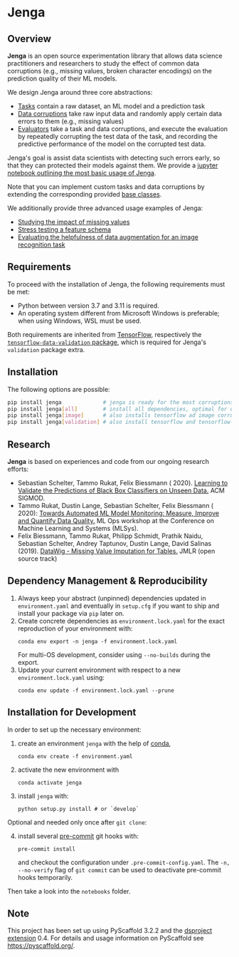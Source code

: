 # Jenga

## Overview

__Jenga__ is an open source experimentation library that allows data science practitioners and researchers to study
the effect of common data corruptions (e.g., missing values, broken character encodings) on the prediction quality of
their ML models.

We design Jenga around three core abstractions:

* [Tasks](tasks) contain a raw dataset, an ML model and a prediction task
* [Data corruptions](corruptions) take raw input data and randomly apply certain data errors to them (e.g., missing
  values)
* [Evaluators](evaluation) take a task and data corruptions, and execute the evaluation by repeatedly corrupting the
  test data of the task, and recording the predictive performance of the model on the corrupted test data.

Jenga's goal is assist data scientists with detecting such errors early, so that they can protected their models against
them. We provide a [jupyter notebook outlining the most basic usage of Jenga](notebooks/basic-example.ipynb).

Note that you can implement custom tasks and data corruptions by extending the corresponding
provided [base classes](https://github.com/schelterlabs/jenga/blob/master/jenga/basis.py).

We additionally provide three advanced usage examples of Jenga:

* [Studying the impact of missing values](notebooks/example-missing-value-imputation.ipynb)
* [Stress testing a feature schema](notebooks/example-schema-stresstest.ipynb)
* [Evaluating the helpfulness of data augmentation for an image recognition task](notebooks/example-image-augmentation.ipynb)

## Requirements

To proceed with the installation of Jenga, the following requirements must be met:

* Python between version 3.7 and 3.11 is required.
* An operating system different from Microsoft Windows is preferable; when using Windows, WSL must be used.

Both requirements are inherited from [TensorFlow](https://www.tensorflow.org/),
respectively the [`tensorflow-data-validation` package](https://github.com/tensorflow/data-validation),
which is required for Jenga's `validation` package extra.

## Installation

The following options are possible:

```bash
pip install jenga             # jenga is ready for the most corruptions (not images)
pip install jenga[all]        # install all dependencies, optimal for development
pip install jenga[image]      # also installs tensorflow ad image corruption/augmentation libraries
pip install jenga[validation] # also install tensorflow and tensorflow-data-validation necessary for SchemaStresstest
```

## Research

__Jenga__ is based on experiences and code from our ongoing research efforts:

* Sebastian Schelter, Tammo Rukat, Felix Biessmann (
  2020). [Learning to Validate the Predictions of Black Box Classifiers on Unseen Data.](https://ssc.io/pdf/mod0077s.pdf)
  ACM SIGMOD.
* Tammo Rukat, Dustin Lange, Sebastian Schelter, Felix Biessmann (
  2020): [Towards Automated ML Model Monitoring: Measure, Improve and Quantify Data Quality.](https://ssc.io/pdf/autoops.pdf)
  ML Ops workshop at the Conference on Machine Learning and Systems&nbsp;(MLSys).
* Felix Biessmann, Tammo Rukat, Philipp Schmidt, Prathik Naidu, Sebastian Schelter, Andrey Taptunov, Dustin Lange, David
  Salinas (2019). [DataWig - Missing Value Imputation for Tables.](https://ssc.io/pdf/datawig.pdf) JMLR (open source
  track)

## Dependency Management & Reproducibility

1. Always keep your abstract (unpinned) dependencies updated in `environment.yaml` and eventually
   in `setup.cfg` if you want to ship and install your package via `pip` later on.
2. Create concrete dependencies as `environment.lock.yaml` for the exact reproduction of your
   environment with:
   ```
   conda env export -n jenga -f environment.lock.yaml
   ```
   For multi-OS development, consider using `--no-builds` during the export.
3. Update your current environment with respect to a new `environment.lock.yaml` using:
   ```
   conda env update -f environment.lock.yaml --prune
   ```

## Installation for Development

In order to set up the necessary environment:

1. create an environment `jenga` with the help of [conda],
   ```
   conda env create -f environment.yaml
   ```
2. activate the new environment with
   ```
   conda activate jenga
   ```
3. install `jenga` with:
   ```
   python setup.py install # or `develop`
   ```

Optional and needed only once after `git clone`:

4. install several [pre-commit] git hooks with:
   ```
   pre-commit install
   ```
   and checkout the configuration under `.pre-commit-config.yaml`.
   The `-n, --no-verify` flag of `git commit` can be used to deactivate pre-commit hooks temporarily.

Then take a look into the `notebooks` folder.

## Note

This project has been set up using PyScaffold 3.2.2 and the [dsproject extension] 0.4.
For details and usage information on PyScaffold see https://pyscaffold.org/.

[conda]: https://docs.conda.io/

[pre-commit]: https://pre-commit.com/

[Jupyter]: https://jupyter.org/

[nbstripout]: https://github.com/kynan/nbstripout

[Google style]: http://google.github.io/styleguide/pyguide.html#38-comments-and-docstrings

[dsproject extension]: https://github.com/pyscaffold/pyscaffoldext-dsproject

